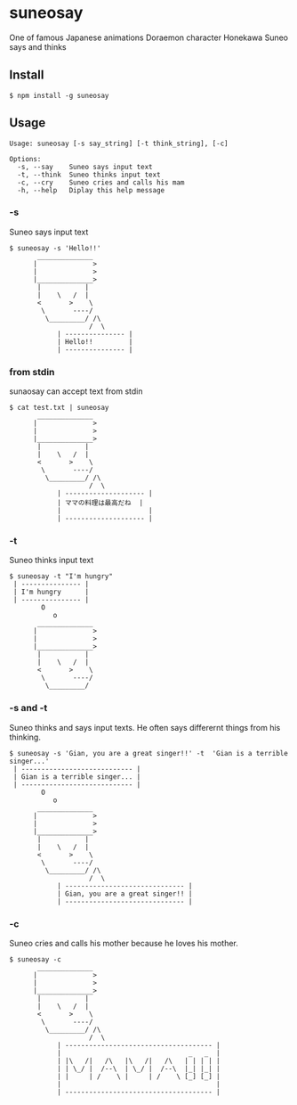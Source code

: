 # suneosay
One of famous Japanese animations Doraemon character Honekawa Suneo says and thinks 

## Install
```
$ npm install -g suneosay
```

## Usage
```
Usage: suneosay [-s say_string] [-t think_string], [-c]

Options:
  -s, --say    Suneo says input text
  -t, --think  Suneo thinks input text
  -c, --cry    Suneo cries and calls his mam
  -h, --help   Diplay this help message
```

### -s
Suneo says input text  
```
$ suneosay -s 'Hello!!'
       ______________
      |              >
      |              >
      |______________>
       |           |
       |    \   /  |
       <       >    \
        \       ----/
         \_________/ /\
                    /  \
            | --------------- |
            | Hello!!         |
            | --------------- |
```

### from stdin
sunaosay can accept text from stdin

```
$ cat test.txt | suneosay
       ______________
      |              >
      |              >
      |______________>
       |           |
       |    \   /  |
       <       >    \
        \       ----/
         \_________/ /\
                    /  \
            | -------------------- |
            | ママの料理は最高だね  |
            |                      |
            | -------------------- |
```

### -t
Suneo thinks input text
```
$ suneosay -t "I'm hungry"
 | --------------- |
 | I'm hungry      |
 | --------------- |
        O
           o
       ______________
      |              >
      |              >
      |______________>
       |           |
       |    \   /  |
       <       >    \
        \       ----/
         \_________/
```

### -s and -t
Suneo thinks and says input texts.
He often says differernt things from his thinking.
```
$ suneosay -s 'Gian, you are a great singer!!' -t  'Gian is a terrible singer...'
 | ---------------------------- |
 | Gian is a terrible singer... |
 | ---------------------------- |
        O
           o
       ______________
      |              >
      |              >
      |______________>
       |           |
       |    \   /  |
       <       >    \
        \       ----/
         \_________/ /\
                    /  \
            | ------------------------------ |
            | Gian, you are a great singer!! |
            | ------------------------------ |
```

### -c
Suneo cries and calls his mother because he loves his mother.
```
$ suneosay -c
       ______________
      |              >
      |              >
      |______________>
       |           |
       |    \   /  |
       <       >    \
        \       ----/
         \_________/ /\
                    /  \
            | ------------------------------------- |
            |                                _   _  |
            | |\   /|   /\   |\   /|   /\   | | | | |
            | | \_/ |  /--\  | \_/ |  /--\  |_| |_| |
            | |     | /    \ |     | /    \ [_] [_] |
            |                                       |
            | ------------------------------------- |
```

